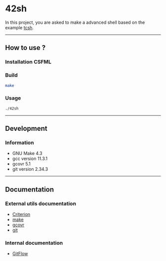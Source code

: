 # 42sh

In this project, you are asked to make a advanced shell based on the
example [tcsh](https://fr.wikipedia.org/wiki/Tcsh).
***

## How to use ?

### Installation CSFML

### Build

```bash
make
```

### Usage

```bash
./42sh
```

***

## Development
### Information

- GNU Make 4.3
- gcc version 11.3.1
- gcovr 5.1
- git version 2.34.3

***
## Documentation
### External utils documentation
- [Criterion](https://epitech-2022-technical-documentation.readthedocs.io/en/latest/criterion.html)
- [make](https://www.gnu.org/software/make/manual/make.html)
- [gcovr](https://gcovr.com/en/stable/index.html)
- [git](https://git-scm.com/doc)
### Internal documentation
- [GitFlow](./docs/gitflow.md)